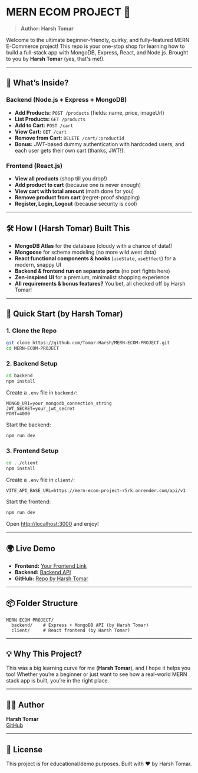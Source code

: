 # MERN ECOM PROJECT 🚀

> **Author: Harsh Tomar**

Welcome to the ultimate beginner-friendly, quirky, and fully-featured MERN E-Commerce project! This repo is your one-stop shop for learning how to build a full-stack app with MongoDB, Express, React, and Node.js. Brought to you by **Harsh Tomar** (yes, that's me!).

---

## 🌟 What’s Inside?

### Backend (Node.js + Express + MongoDB)

- **Add Products:** `POST /products` (fields: name, price, imageUrl)
- **List Products:** `GET /products`
- **Add to Cart:** `POST /cart`
- **View Cart:** `GET /cart`
- **Remove from Cart:** `DELETE /cart/:productId`
- **Bonus:** JWT-based dummy authentication with hardcoded users, and each user gets their own cart (thanks, JWT!).

### Frontend (React.js)
- **View all products** (shop till you drop!)
- **Add product to cart** (because one is never enough)
- **View cart with total amount** (math done for you)
- **Remove product from cart** (regret-proof shopping)
- **Register, Login, Logout** (because security is cool)

---

## 🛠️ How I (Harsh Tomar) Built This

- **MongoDB Atlas** for the database (cloudy with a chance of data!)
- **Mongoose** for schema modeling (no more wild west data)
- **React functional components & hooks** (`useState`, `useEffect`) for a modern, snappy UI
- **Backend & frontend run on separate ports** (no port fights here)
- **Zen-inspired UI** for a premium, minimalist shopping experience
- **All requirements & bonus features?** You bet, all checked off by Harsh Tomar!

---

## 🚦 Quick Start (by Harsh Tomar)

### 1. Clone the Repo
```bash
git clone https://github.com/Tomar-Harsh/MERN-ECOM-PROJECT.git
cd MERN-ECOM-PROJECT
```

### 2. Backend Setup
```bash
cd backend
npm install
```
Create a `.env` file in `backend/`:
```
MONGO_URI=your_mongodb_connection_string
JWT_SECRET=your_jwt_secret
PORT=4000
```
Start the backend:
```bash
npm run dev
```

### 3. Frontend Setup
```bash
cd ../client
npm install
```
Create a `.env` file in `client/`:
```
VITE_API_BASE_URL=https://mern-ecom-project-r5rk.onrender.com/api/v1
```
Start the frontend:
```bash
npm run dev
```
Open [http://localhost:3000](http://localhost:3000) and enjoy!

---

## 🌍 Live Demo
- **Frontend:** [Your Frontend Link](https://your-frontend-deployment-link.com)
- **Backend:** [Backend API](https://mern-ecom-project-r5rk.onrender.com)
- **GitHub:** [Repo by Harsh Tomar](https://github.com/Tomar-Harsh/MERN-ECOM-PROJECT)

---

## 📦 Folder Structure
```
MERN ECOM PROJECT/
  backend/    # Express + MongoDB API (by Harsh Tomar)
  client/     # React frontend (by Harsh Tomar)
```

---

## 💡 Why This Project?
This was a big learning curve for me (**Harsh Tomar**), and I hope it helps you too! Whether you’re a beginner or just want to see how a real-world MERN stack app is built, you’re in the right place.

---

## 🧑‍💻 Author
**Harsh Tomar**  
[GitHub](https://github.com/Tomar-Harsh)

---

## 📝 License
This project is for educational/demo purposes. Built with ❤️ by Harsh Tomar. 